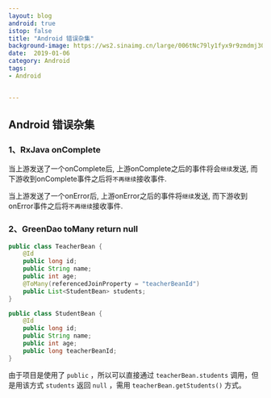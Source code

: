 ```yaml
---
layout: blog 
android: true 
istop: false
title: "Android 错误杂集" 
background-image: https://ws2.sinaimg.cn/large/006tNc79ly1fyx9r9zmdmj30mc0xi3zq.jpg
date:  2019-01-06
category: Android
tags: 
- Android


---
```


## Android 错误杂集

### 1、RxJava onComplete

当上游发送了一个onComplete后, 上游onComplete之后的事件将会`继续`发送, 而下游收到onComplete事件之后将`不再继续`接收事件.

当上游发送了一个onError后,  上游onError之后的事件将`继续`发送, 而下游收到onError事件之后将`不再继续`接收事件.

### 2、GreenDao toMany return null

```java
public class TeacherBean {
    @Id
    public long id;
    public String name;
    public int age;
    @ToMany(referencedJoinProperty = "teacherBeanId")
    public List<StudentBean> students;
}  

public class StudentBean {
    @Id
    public long id;
    public String name;
    public int age;
    public long teacherBeanId;
}
```

由于项目是使用了 `public` ，所以可以直接通过 `teacherBean.students` 调用，但是用该方式 `students` 返回 `null` ，需用 `teacherBean.getStudents()` 方式。

